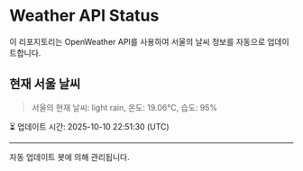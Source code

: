 
# Weather API Status

이 리포지토리는 OpenWeather API를 사용하여 서울의 날씨 정보를 자동으로 업데이트합니다.

## 현재 서울 날씨
> 서울의 현재 날씨: light rain, 온도: 19.06°C, 습도: 95%

⏳ 업데이트 시간: 2025-10-10 22:51:30 (UTC)

---
자동 업데이트 봇에 의해 관리됩니다.

